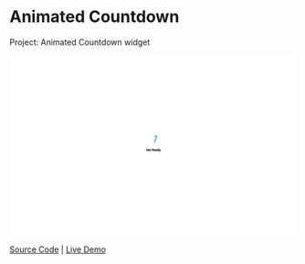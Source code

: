 # Animated Countdown

Project: Animated Countdown widget

![cover](cover.png)

[Source Code](./README.md) | [Live Demo](https://josephgattuso.github.io/js-projects/animated-countdown/index)
